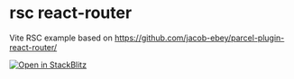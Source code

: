 # rsc react-router

Vite RSC example based on https://github.com/jacob-ebey/parcel-plugin-react-router/

[![Open in StackBlitz](https://developer.stackblitz.com/img/open_in_stackblitz.svg)](https://stackblitz.com/github/hi-ogawa/vite-plugins/tree/main/packages/rsc/examples/react-router?file=src%2Froutes%2Froot.tsx)
